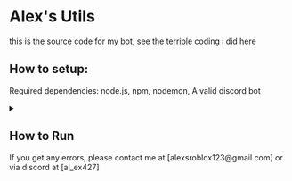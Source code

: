 
# Alex's Utils
this is the source code for my bot,
see the terrible coding i did here

  

## How to setup:



Required dependencies: 
node.js, npm,  nodemon, A valid discord bot

<details >
 <summary><h2>How to Run</h2></summary>

1. Run in a command prompt `npm install -g nodemon`
2. Clone this repository
3. Go into the project root and run `npm install`
4. Create a file `.env` in your project root,
5. In the `.env` file place these lines and replace them with your information:
``` 
TOKEN = YOUR DISCORD BOT TOKEN
CLIENT_ID = YOUR DISCORD BOT CLIENT ID
LLAMA_ADDRESS = IP AND PORT WHERE YOUR LLAMA INSTANCE IS HOSTED ON
```
> GRAB YOUR TOKEN FROM BOT > RESET TOKEN (YOU CAN ONLY SEE THE TOKEN ONCE)<br />
> CLIENT ID IN GENERAL INFORMATION<br />
> IF YOU DONT WANNA HOST AI, REMOVE THINGS REFERENCING AI<br />
6. After that, run `nodemon` then the bot should start
7. You're done!
</details>
If you get any errors, please contact me at [alexsroblox123@gmail.com] or via discord at [al_ex427]
